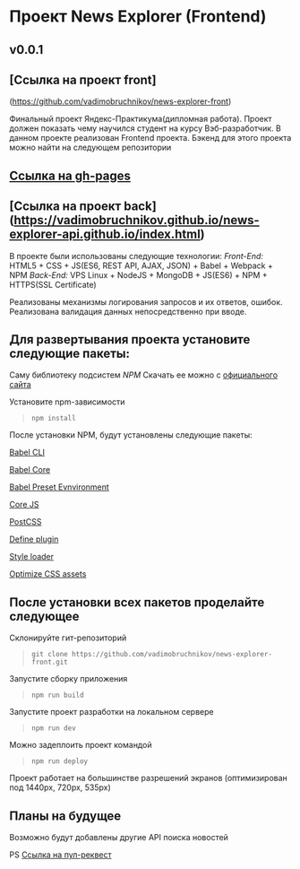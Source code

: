 # Проект News Explorer (Frontend)

## v0.0.1

## [Ссылка на проект front]
(https://github.com/vadimobruchnikov/news-explorer-front)

Финальный проект Яндекс-Практикума(дипломная работа).
Проект должен показать чему научился студент на курсу Вэб-разработчик.
В данном проекте реализован Frontend проекта.
Бэкенд для этого проекта можно найти на следующем репозитории

## [Ссылка на gh-pages](https://vadimobruchnikov.github.io/news-explorer-front/)

## [Ссылка на проект back] (https://vadimobruchnikov.github.io/news-explorer-api.github.io/index.html)

В проекте были использованы следующие технологии:
*Front-End:* HTML5 + CSS + JS(ES6, REST API, AJAX, JSON) + Babel + Webpack + NPM
*Back-End:* VPS Linux + NodeJS + MongoDB + JS(ES6) + NPM + HTTPS(SSL Certificate)

Реализованы механизмы логирования запросов и их ответов, ошибок.
Реализована валидация данных непосредственно при вводе.

## Для развертывания проекта установите следующие пакеты:

Саму библиотеку подсистем *NPM*
Скачать ее можно с [официального сайта](https://nodejs.org/en/download/)

Установите npm-зависимости
>`npm install`

После установки NPM, будут установлены следующие пакеты:

[Babel CLI](https://babeljs.io/docs/en/babel-cli#docsNav)

[Babel Core](https://babeljs.io/docs/en/babel-core)

[Babel Preset Evnvironment](https://babeljs.io/docs/en/babel-preset-env#docsNav)

[Сore JS](https://github.com/zloirock/core-js#readme)

[PostCSS](https://postcss.org/)

[Define plugin](https://webpack.js.org/plugins/define-plugin/)

[Style loader](https://github.com/webpack-contrib/style-loader)

[Optimize CSS assets](https://www.npmjs.com/package/optimize-css-assets-webpack-plugin)

## После установки всех пакетов проделайте следующее

Склонируйте гит-репозиторий
>`git clone https://github.com/vadimobruchnikov/news-explorer-front.git`

Запустите сборку приложения
>`npm run build`

Запустите проект разработки на локальном сервере
>`npm run dev`

Можно задеплоить проект командой
>`npm run deploy`

Проект работает на большинстве разрешений экранов
(оптимизирован под 1440px, 720px, 535px)

## Планы на будущее

Возможно будут добавлены другие API поиска новостей

PS [Ссылка на пул-реквест](https://github.com/vadimobruchnikov/news-explorer-front.github.io/pull/1)

